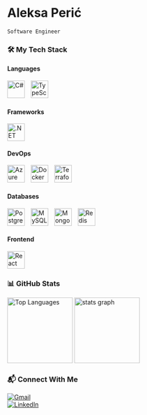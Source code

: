# Aleksa Perić
`Software Engineer`

### 🛠️ My Tech Stack

#### Languages

<div display="flex">
<img alt="C#" width="40px" style="padding-right: 10px" src="https://cdn.jsdelivr.net/gh/devicons/devicon@latest/icons/csharp/csharp-original.svg" />
<img alt="TypeScript" width="40px" style="padding-right: 10px" src="https://cdn.jsdelivr.net/gh/devicons/devicon@latest/icons/typescript/typescript-original.svg" />
</div>

#### Frameworks
<div display="flex">
<img alt=".NET" width="40px" style="padding-right: 10px" src="https://cdn.jsdelivr.net/gh/devicons/devicon@latest/icons/dotnetcore/dotnetcore-original.svg" />
</div>

#### DevOps
<div display="flex">
<img alt="Azure" width="40px" style="padding-right: 10px" src="https://cdn.jsdelivr.net/gh/devicons/devicon@latest/icons/azure/azure-original.svg" />
<img alt="Docker" width="40px" style="padding-right: 10px" src="https://cdn.jsdelivr.net/gh/devicons/devicon@latest/icons/docker/docker-original.svg" />
<img alt="Terraform" width="40px" style="padding-right: 10px" src="https://cdn.jsdelivr.net/gh/devicons/devicon@latest/icons/terraform/terraform-original.svg" />
</div>

#### Databases
<div display="flex">
<img alt="Postgre" width="40px" style="padding-right: 10px" src="https://cdn.jsdelivr.net/gh/devicons/devicon@latest/icons/postgresql/postgresql-original.svg" />
<img alt="MySQL" width="40px" style="padding-right: 10px" src="https://cdn.jsdelivr.net/gh/devicons/devicon@latest/icons/mysql/mysql-original.svg" />
<img alt="MongoDB" width="40px" style="padding-right: 10px" src="https://cdn.jsdelivr.net/gh/devicons/devicon@latest/icons/mongodb/mongodb-original-wordmark.svg" />
<img alt="Redis" width="40px" style="padding-right: 10px" src="https://cdn.jsdelivr.net/gh/devicons/devicon@latest/icons/redis/redis-original.svg" />
</div>

#### Frontend
<div display="flex">
<img alt="React" width="40px" style="padding-right: 10px" src="https://cdn.jsdelivr.net/gh/devicons/devicon@latest/icons/react/react-original.svg" />
</div>


### 📊 GitHub Stats
<div>
    <img alt="Top Languages" src="https://github-readme-stats.vercel.app/api/top-langs/?username=aleksa1205&layout=compact&langs_count=6&theme=midnight-purple&hide_border=false" height="150" />
    <img alt="stats graph" src="https://github-readme-stats.vercel.app/api?username=aleksa1205&hide_title=false&hide_rank=false&show_icons=true&include_all_commits=true&count_private=true&disable_animations=false&theme=midnight-purple&locale=en&hide_border=false" height="150" />
</div>


### 📬 Connect With Me
<div>
  <a href="mailto:alex.peric1205@gmail.com">
    <img alt="Gmail" src="https://img.shields.io/badge/Gmail-D14836?style=for-the-badge&logo=gmail&logoColor=white" />
  </a>
</div>
<div>
  <a href="https://www.linkedin.com/in/aleksaperic02/">
    <img alt="LinkedIn" src="https://img.shields.io/badge/LinkedIn-0077B5?style=for-the-badge&logo=linkedin&logoColor=white" />
  </a>
</div>
